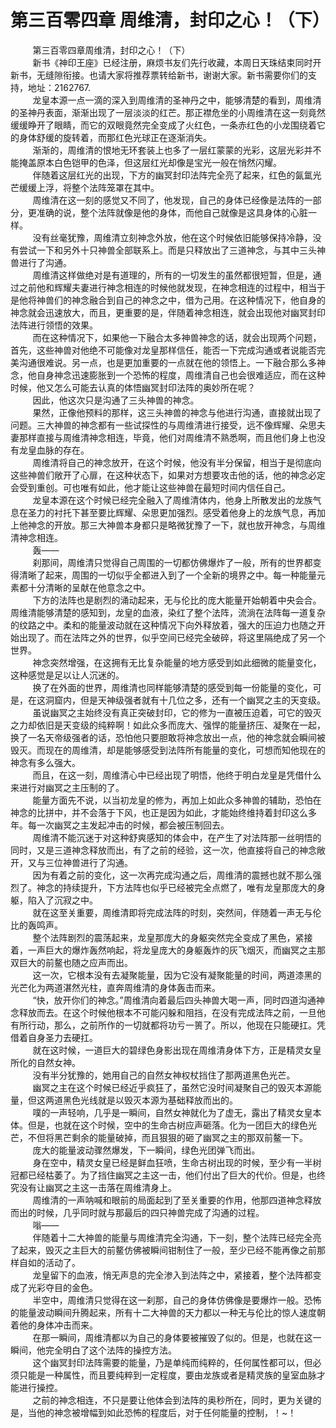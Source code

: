 <h1>第三百零四章 周维清，封印之心！（下）</h1>
<div id="content">&nbsp&nbsp&nbsp&nbsp&nbsp&nbsp&nbsp&nbsp
 第三百零四章周维清，封印之心！（下）
 <br/>&nbsp&nbsp&nbsp&nbsp&nbsp&nbsp&nbsp&nbsp
 新书《神印王座》已经注册，麻烦书友们先行收藏，本周日天珠结束同时开新书，无缝隙衔接。也请大家将推荐票转给新书，谢谢大家。新书需要你们的支持，地址：2162767.
 <br/>&nbsp&nbsp&nbsp&nbsp&nbsp&nbsp&nbsp&nbsp
 龙皇本源一点一滴的深入到周维清的圣神丹之中，能够清楚的看到，周维清的圣神丹表面，渐渐出现了一层淡淡的红芒。那正襟危坐的小周维清在这一刻竟然缓缓睁开了眼睛，而它的双眼竟然完全变成了火红色，一条赤红色的小龙围绕着它的身体舒缓的旋转着，而那红色光球正在逐渐消失。
 <br/>&nbsp&nbsp&nbsp&nbsp&nbsp&nbsp&nbsp&nbsp
 渐渐的，周维清的恨地无环套装上也多了一层红蒙蒙的光彩，这层光彩并不能掩盖原本白色铠甲的色泽，但这层红光却像是宝光一般在悄然闪耀。
 <br/>&nbsp&nbsp&nbsp&nbsp&nbsp&nbsp&nbsp&nbsp
 伴随着这层红光的出现，下方的幽冥封印法阵完全亮了起来，红色的氤氲光芒缓缓上浮，将整个法阵笼罩在其中。
 <br/>&nbsp&nbsp&nbsp&nbsp&nbsp&nbsp&nbsp&nbsp
 周维清在这一刻的感觉又不同了，他发现，自己的身体已经像是法阵的一部分，更准确的说，整个法阵就像是他的身体，而他自己就像是这具身体的心脏一样。
 <br/>&nbsp&nbsp&nbsp&nbsp&nbsp&nbsp&nbsp&nbsp
 没有丝毫犹豫，周维清立刻神念外放，他在这个时候依旧能够保持冷静，没有尝试一下和另外十只神兽全部联系上。而是只释放出了三道神念，与其中三头神兽进行了沟通。
 <br/>&nbsp&nbsp&nbsp&nbsp&nbsp&nbsp&nbsp&nbsp
 周维清这样做绝对是有道理的，所有的一切发生的虽然都很短暂，但是，通过之前他和辉耀夫妻进行神念相连的时候他就发现，在神念相连的过程中，相当于是他将神兽们的神念融合到自己的神念之中，借为己用。在这种情况下，他自身的神念就会迅速放大，而且，更重要的是，伴随着神念相连，就会出现他对幽冥封印法阵进行领悟的效果。
 <br/>&nbsp&nbsp&nbsp&nbsp&nbsp&nbsp&nbsp&nbsp
 而在这种情况下，如果他一下融合太多神兽神念的话，就会出现两个问题，首先，这些神兽对他绝不可能像对龙皇那样信任，能否一下完成沟通或者说能否完美沟通很难说。另一点，也是更加重要的一点就在他的领悟上。一下融合那么多神念，他自身神念迅速膨胀到一个恐怖的程度，周维清自己也会很难适应，而在这种时候，他又怎么可能去认真的体悟幽冥封印法阵的奥妙所在呢？
 <br/>&nbsp&nbsp&nbsp&nbsp&nbsp&nbsp&nbsp&nbsp
 因此，他这次只是沟通了三头神兽的神念。
 <br/>&nbsp&nbsp&nbsp&nbsp&nbsp&nbsp&nbsp&nbsp
 果然，正像他预料的那样，这三头神兽的神念与他进行沟通，直接就出现了问题。三大神兽的神念都有一些试探性的与周维清进行接受，远不像辉耀、朵思夫妻那样直接与周维清神念相连，毕竟，他们对周维清不熟悉啊，而且他们身上也没有龙皇血脉的存在。
 <br/>&nbsp&nbsp&nbsp&nbsp&nbsp&nbsp&nbsp&nbsp
 周维清将自己的神念放开，在这个时候，他没有半分保留，相当于是彻底向这些神兽们敞开了心扉，在这种状态下，如果对方想要攻击他的话，他的神念必定会受到重创。可也唯有如此，他才能让这些神兽在最短时间内信任自己。
 <br/>&nbsp&nbsp&nbsp&nbsp&nbsp&nbsp&nbsp&nbsp
 龙皇本源在这个时候已经完全融入了周维清体内，他身上所散发出的龙族气息在圣力的衬托下甚至要比辉耀、朵思更加强烈。感受着他身上的龙族气息，再加上他神念的开放。那三大神兽本身都只是略微犹豫了一下，就也放开神念，与周维清神念相连。
 <br/>&nbsp&nbsp&nbsp&nbsp&nbsp&nbsp&nbsp&nbsp
 轰——
 <br/>&nbsp&nbsp&nbsp&nbsp&nbsp&nbsp&nbsp&nbsp
 刹那间，周维清只觉得自己周围的一切都仿佛爆炸了一般，所有的世界都变得清晰了起来，周围的一切似乎全都进入到了一个全新的境界之中。每一种能量元素都十分清晰的呈献在他意念之中。
 <br/>&nbsp&nbsp&nbsp&nbsp&nbsp&nbsp&nbsp&nbsp
 下方的法阵也是剧烈的涌动起来，无与伦比的庞大能量开始朝着中央会合。周维清能够清楚的感知到，龙皇的血液，染红了整个法阵，流淌在法阵每一道复杂的纹路之中。柔和的能量波动就在这种情况下向外释放着，强大的压迫力也随之开始出现了。而在法阵之外的世界，似乎空间已经完全破碎，将这里隔绝成了另一个世界。
 <br/>&nbsp&nbsp&nbsp&nbsp&nbsp&nbsp&nbsp&nbsp
 神念突然增强，在这拥有无比复杂能量的地方感受到如此细微的能量变化，这种感觉是足以让人沉迷的。
 <br/>&nbsp&nbsp&nbsp&nbsp&nbsp&nbsp&nbsp&nbsp
 换了在外面的世界，周维清也同样能够清楚的感受到每一份能量的变化，可是，在这洞窟内，但是天神级强者就有十几位之多，还有一个幽冥之主的天变级。
 <br/>&nbsp&nbsp&nbsp&nbsp&nbsp&nbsp&nbsp&nbsp
 虽说幽冥之主始终没有真正突破封印，它的修为一直被压迫着，可它的毁灭之力却依旧是天变级的纯粹啊！如此众多而庞大、强悍的能量挤压、凝聚在一起，换了一名天帝级强者的话，恐怕他只要胆敢将神念放出一点，他的神念就会瞬间被毁灭。而现在的周维清，却是能够感受到法阵所有能量的变化，可想而知他现在的神念有多么强大。
 <br/>&nbsp&nbsp&nbsp&nbsp&nbsp&nbsp&nbsp&nbsp
 而且，在这一刻，周维清心中已经出现了明悟，他终于明白龙皇是凭借什么来进行对幽冥之主压制的了。
 <br/>&nbsp&nbsp&nbsp&nbsp&nbsp&nbsp&nbsp&nbsp
 能量方面先不说，以当初龙皇的修为，再加上如此众多神兽的辅助，恐怕在神念的比拼中，并不会落于下风，也正是因为如此，才能始终维持着封印这么多年。每一次幽冥之主发起冲击的时候，都会被压制回去。
 <br/>&nbsp&nbsp&nbsp&nbsp&nbsp&nbsp&nbsp&nbsp
 周维清不能沉迷于对这种舒爽感知的体会中，在产生了对法阵那一丝明悟的同时，又是三道神念释放而出，有了之前的经验，这一次，他直接将自己的神念敞开，又与三位神兽进行了沟通。
 <br/>&nbsp&nbsp&nbsp&nbsp&nbsp&nbsp&nbsp&nbsp
 因为有着之前的变化，这一次再完成沟通之后，周维清的震撼也就不那么强烈了。神念的持续提升，下方法阵也似乎已经被完全点燃了，唯有龙皇那庞大的身躯，陷入了沉寂之中。
 <br/>&nbsp&nbsp&nbsp&nbsp&nbsp&nbsp&nbsp&nbsp
 就在这至关重要，周维清即将完成法阵的时刻，突然间，伴随着一声无与伦比的轰鸣声。
 <br/>&nbsp&nbsp&nbsp&nbsp&nbsp&nbsp&nbsp&nbsp
 整个法阵剧烈的震荡起来，龙皇那庞大的身躯突然完全变成了黑色，紧接着，一声巨大的爆炸轰然响起，将龙皇庞大的身躯轰炸的灰飞烟灭，而幽冥之主那双巨大的前鳌也随之应声而出。
 <br/>&nbsp&nbsp&nbsp&nbsp&nbsp&nbsp&nbsp&nbsp
 这一次，它根本没有去凝聚能量，因为它没有凝聚能量的时间，两道漆黑的光芒化为两道湛然光柱，直奔周维清的身体轰击而来。
 <br/>&nbsp&nbsp&nbsp&nbsp&nbsp&nbsp&nbsp&nbsp
 “快，放开你们的神念。”周维清向着最后四头神兽大喝一声，同时四道沟通神念释放而去。在这个时候他根本不可能闪躲和阻挡，在没有完成法阵之前，一旦他有所行动，那么，之前所作的一切就都将功亏一篑了。所以，他现在只能硬扛。凭借着自身圣力去硬扛。
 <br/>&nbsp&nbsp&nbsp&nbsp&nbsp&nbsp&nbsp&nbsp
 就在这时候，一道巨大的碧绿色身影出现在周维清身体下方，正是精灵女皇所化的自然女神。
 <br/>&nbsp&nbsp&nbsp&nbsp&nbsp&nbsp&nbsp&nbsp
 没有半分犹豫的，她用自己的自然女神权杖挡住了那两道黑色光芒。
 <br/>&nbsp&nbsp&nbsp&nbsp&nbsp&nbsp&nbsp&nbsp
 幽冥之主在这个时候已经近乎疯狂了，虽然它没时间凝聚自己的毁灭本源能量，但这两道黑色光线就是以毁灭本源为基础释放而出的。
 <br/>&nbsp&nbsp&nbsp&nbsp&nbsp&nbsp&nbsp&nbsp
 噗的一声轻响，几乎是一瞬间，自然女神就化为了虚无，露出了精灵女皇本体。但是，也就在这个时候，空中的生命古树应声砸落。化为一团巨大的绿色光芒，不但将黑芒剩余的能量破掉，而且狠狠的砸了幽冥之主的那双前鳌一下。
 <br/>&nbsp&nbsp&nbsp&nbsp&nbsp&nbsp&nbsp&nbsp
 庞大的能量波动骤然爆发，下一瞬间，绿色光团弹飞而出。
 <br/>&nbsp&nbsp&nbsp&nbsp&nbsp&nbsp&nbsp&nbsp
 身在空中，精灵女皇已经是鲜血狂喷，生命古树出现的时候，至少有一半树冠都已经枯萎了。为了挡住幽冥之主这一击，他们付出了巨大的代价。但是，也终究没有让幽冥之主这一击落在周维清身上。
 <br/>&nbsp&nbsp&nbsp&nbsp&nbsp&nbsp&nbsp&nbsp
 周维清的一声呐喊和眼前的局面起到了至关重要的作用，他那四道神念释放而出的时候，几乎同时就与那最后的四只神兽完成了沟通的过程。
 <br/>&nbsp&nbsp&nbsp&nbsp&nbsp&nbsp&nbsp&nbsp
 嗡——
 <br/>&nbsp&nbsp&nbsp&nbsp&nbsp&nbsp&nbsp&nbsp
 伴随着十二大神兽的能量与周维清完全沟通，下一刻，整个法阵已经完全亮了起来，毁灭之主巨大的前鳌仿佛被瞬间钳制住了一般，至少已经不能再像之前那样自如的活动了。
 <br/>&nbsp&nbsp&nbsp&nbsp&nbsp&nbsp&nbsp&nbsp
 龙皇留下的血液，悄无声息的完全渗入到法阵之中，紧接着，整个法阵都变成了光彩夺目的金色。
 <br/>&nbsp&nbsp&nbsp&nbsp&nbsp&nbsp&nbsp&nbsp
 半空中，周维清只觉得在这一刹那，自己的身体仿佛像是要爆炸一般。恐怖的能量波动瞬间升腾起来，所有十二大神兽的天力都以一种无与伦比的惊人速度朝着他的身体冲击而来。
 <br/>&nbsp&nbsp&nbsp&nbsp&nbsp&nbsp&nbsp&nbsp
 在那一瞬间，周维清都以为自己的身体要被摧毁了似的。但是，也就在这一瞬间，他完全明白了这个法阵的操控方法。
 <br/>&nbsp&nbsp&nbsp&nbsp&nbsp&nbsp&nbsp&nbsp
 这个幽冥封印法阵需要的能量，乃是单纯而纯粹的，任何属性都可以，但必须只能是一种属性，而且要纯粹到一定程度，要由龙族或者是精灵族的皇室血脉才能进行操控。
 <br/>&nbsp&nbsp&nbsp&nbsp&nbsp&nbsp&nbsp&nbsp
 之前的神念相连，不只是要让他体会到法阵的奥秒所在，同时，更为关键的是，当他的神念被增幅到如此恐怖的程度后，对于任何能量的控制，！~！
 <br/>&nbsp&nbsp&nbsp&nbsp&nbsp&nbsp&nbsp&nbsp
 <br/>&nbsp&nbsp&nbsp&nbsp&nbsp&nbsp&nbsp&nbsp
</div>
